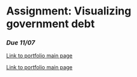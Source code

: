 # Assignment: Visualizing government debt
### *Due 11/07*
[Link to portfolio main page](/README.md)

[Link to portfolio main page]([url](https://cailindz.github.io/portfolio/))
